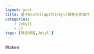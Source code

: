 ```yaml
---
layout: post
title: 基于BootStrap3的Jekyll博客分页插件
categories:
	- Jekyll
	- JJ
tags: [静态博客,Jekyll]
---
```


#taken